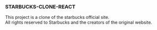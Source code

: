 ### STARBUCKS-CLONE-REACT

This project is a clone of the starbucks official site.\
All rights reserved to Starbucks and the creators of the original website.
